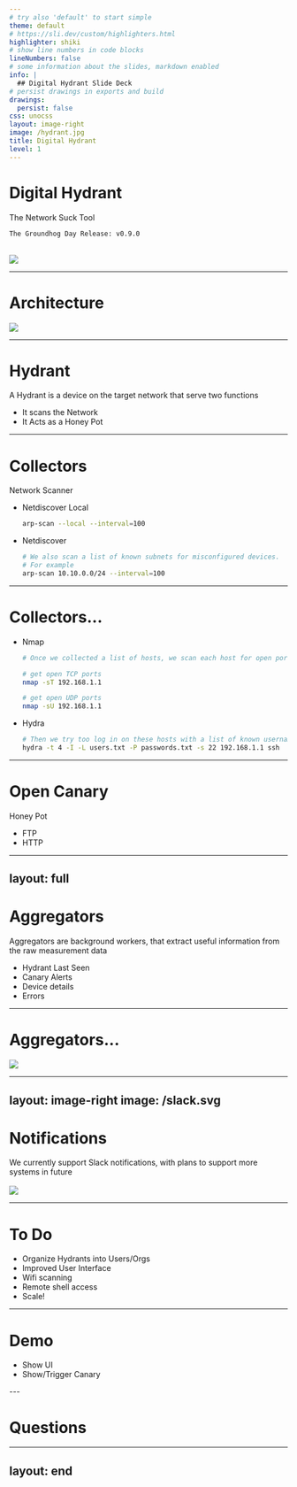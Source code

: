 ```yaml
---
# try also 'default' to start simple
theme: default
# https://sli.dev/custom/highlighters.html
highlighter: shiki
# show line numbers in code blocks
lineNumbers: false
# some information about the slides, markdown enabled
info: |
  ## Digital Hydrant Slide Deck
# persist drawings in exports and build
drawings:
  persist: false
css: unocss
layout: image-right
image: /hydrant.jpg
title: Digital Hydrant
level: 1
---
```


# Digital Hydrant

The Network Suck Tool

```
The Groundhog Day Release: v0.9.0
```

<br />

<img src="/groundhog.jpg">

---

# Architecture

<img src="/architecture.svg" class="h-90">

---

# Hydrant

A Hydrant is a device on the target network that serve two functions

<v-clicks>

- It scans the Network
- It Acts as a Honey Pot

</v-clicks>

---

# Collectors

Network Scanner

<v-clicks>

- Netdiscover Local

  ```bash
  arp-scan --local --interval=100
  ```

- Netdiscover

  ```bash
  # We also scan a list of known subnets for misconfigured devices.
  # For example
  arp-scan 10.10.0.0/24 --interval=100
  ```

</v-clicks>

---

# Collectors...

<v-clicks>

- Nmap

  ```bash
  # Once we collected a list of hosts, we scan each host for open ports

  # get open TCP ports
  nmap -sT 192.168.1.1

  # get open UDP ports
  nmap -sU 192.168.1.1
  ```


- Hydra

  ```bash
  # Then we try too log in on these hosts with a list of known usernames/passwords
  hydra -t 4 -I -L users.txt -P passwords.txt -s 22 192.168.1.1 ssh
  ```

</v-clicks>

---

# Open Canary

Honey Pot

<v-clicks>

- FTP
- HTTP

</v-clicks>

---
layout: full
---
# Aggregators

Aggregators are background workers, that extract useful information from the raw measurement data

<v-clicks>

- Hydrant Last Seen
- Canary Alerts
- Device details
- Errors

</v-clicks>

---

# Aggregators...

<img src="/aggregators.svg" class="h-90">

---
layout: image-right
image: /slack.svg
---

# Notifications

<div>We currently support Slack notifications, with plans to support more systems in future</div>
<br />
<v-click>
<img src="/canary-alert.png">
</v-click>

---

# To Do

<v-clicks>

- Organize Hydrants into Users/Orgs
- Improved User Interface
- Wifi scanning
- Remote shell access
- Scale!
</v-clicks>

---

# Demo

<v-clicks>

- Show UI
- Show/Trigger Canary

</v-clicks>
---

# Questions

---
layout: end
---
